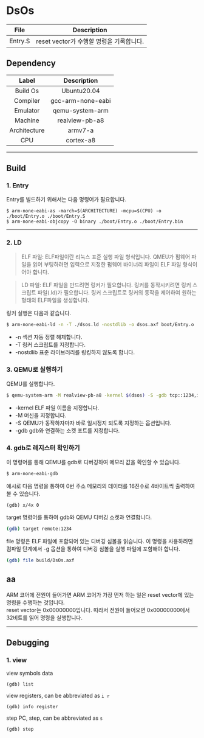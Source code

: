 # DsOs


File|Description|
:-:|-
Entry.S|reset vector가 수행할 명령을 기록합니다.

## Dependency

Label|Description|
:-:|:-:
Build Os|Ubuntu20.04
Compiler|gcc-arm-none-eabi
Emulator|qemu-system-arm
Machine|realview-pb-a8
Architecture|armv7-a
CPU|cortex-a8

***
## Build
### 1. Entry
Entry를 빌드하기 위해서는 다음 명령어가 필요합니다.
```make
$ arm-none-eabi-as -march=$(ARCHITECTURE) -mcpu=$(CPU) -o ./boot/Entry.o ./boot/Entry.S
$ arm-none-eabi-objcopy -O binary ./boot/Entry.o ./boot/Entry.bin
```

***
### 2. LD


> ELF 파일: ELF파일이란 리눅스 표준 실행 파일 형식입니다. QMEU가 펌웨어 파일을 읽어 부팅하려면 입력으로 지정한 펌웨어 바이너리 파일이 ELF 파일 형식이어야 합니다.

> LD 파일:  ELF 파일을 만드려면 링커가 필요합니다. 링커를 동작시키려면 링커 스크립트 파일(.ld)가 필요합니다. 링커 스크립트로 링커의 동작을 제어하여 원하는 형태의 ELF파일을 생성합니다.

링커 실행은 다음과 같습니다.

```bash
$ arm-none-eabi-ld -n -T ./dsos.ld -nostdlib -o dsos.axf boot/Entry.o
```

- -n 섹션 자동 정렬 해제합니다.
- -T 링커 스크립트를 지정합니다.
- -nostdlib 표준 라이브러리를 링킹하지 않도록 합니다.
### 3. QEMU로 실행하기

QEMU를 실행합니다.
```bash
$ qemu-system-arm -M realview-pb-a8 -kernel $(dsos) -S -gdb tcp::1234,ipv4
```
- -kernel ELF 파일 이름을 지정합니다.
- -M 머신을 지정합니다.
- -S QEMU가 동작하자마자 바로 일시정지 되도록 지정하는 옵션입니다.
- -gdb gdb와 연결하는 소켓 포트를 지정합니다.

### 4. gdb로 레지스터 확인하기

이 명령어를 통해 QEMU를 gdb로 디버깅하여 메모리 값을 확인할 수 있습니다.
```bash
$ arm-none-eabi-gdb
```

예시로 다음 명령을 통하여 0번 주소 메모리의 데이터를 16진수로 4바이트씩 출력하여 볼 수 있습니다.
```
(gdb) x/4x 0
```

target 명령어를 통하여 gdb와 QEMU 디버깅 소켓과 연결합니다. 
```bash
(gdb) target remote:1234
``` 
file 명령은 ELF 파일예 포함되어 있는 디버깅 심볼을 읽습니다. 이 명령을 사용하려면 컴파일 단계에서 -g 옵션을 통하여 디버깅 심볼을 실행 파일에 포함해야 합니다.
```bash
(gdb) file build/DsOs.axf
```


## aa 
ARM 코어에 전원이 들어가면 ARM 코어가 가장 먼저 하는 일은 reset vector에 있는 명령을 수행하는 것입니다.  
reset vector는 0x00000000입니다. 따라서 전원이 들어오면 0x00000000에서 32비트를 읽어 명령을 실행합니다.

***
## Debugging

### 1. view

view symbols data
```
(gdb) list
```

view registers, can be abbreviated as `i r`
```
(gdb) info register
```

step PC, step, can be abbreviated as `s`
```
(gdb) step
```